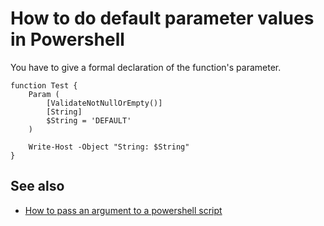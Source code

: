 ﻿# How to do default parameter values in Powershell

You have to give a formal declaration of the function's parameter.

	function Test {
		Param (
			[ValidateNotNullOrEmpty()]
			[String]
			$String = 'DEFAULT'
		)

		Write-Host -Object "String: $String"
	}


## See also

- [How to pass an argument to a powershell script](pass_argument_to_script.md)